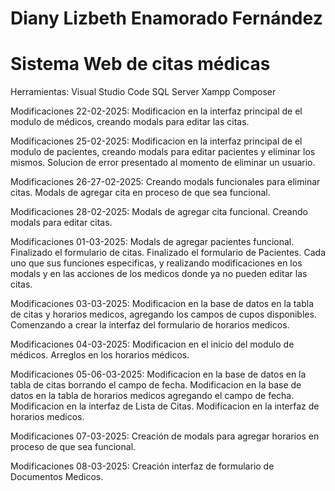 # Diany Lizbeth Enamorado Fernández 
# Sistema Web de citas médicas
Herramientas:
  Visual Studio Code
  SQL Server
  Xampp
  Composer

  Modificaciones 22-02-2025:
    Modificacion en la interfaz principal de el modulo de médicos, creando modals para editar las citas.

  Modificaciones 25-02-2025:
    Modificacion en la interfaz principal de el modulo de pacientes, creando modals para editar pacientes y eliminar los mismos.
    Solucion de error presentado al momento de eliminar un usuario.

  Modificaciones 26-27-02-2025:
    Creando modals funcionales para eliminar citas.
    Modals de agregar cita en proceso de que sea funcional.

  
  Modificaciones 28-02-2025:
    Modals de agregar cita funcional.
    Creando modals para editar citas.

  Modificaciones 01-03-2025:
    Modals de agregar pacientes funcional.
    Finalizado el formulario de citas.
    Finalizado el formulario de Pacientes.
    Cada uno que sus funciones especificas, y realizando modificaciones en los modals y en las acciones
    de los medicos donde ya no pueden editar las citas.

  Modificaciones 03-03-2025:
    Modificacion en la base de datos en la tabla de citas y horarios medicos, agregando los campos de cupos disponibles.
    Comenzando a crear la interfaz del formulario de horarios medicos.
      
  Modificaciones 04-03-2025:
    Modificacion en el inicio del modulo de médicos.
    Arreglos en los horarios médicos.

  Modificaciones 05-06-03-2025:
    Modificacion en la base de datos en la tabla de citas borrando el campo de fecha.
    Modificacion en la base de datos en la tabla de horarios medicos agregando el campo de fecha.
    Modificacion en la interfaz de Lista de Citas.
    Modificacion en la interfaz de horarios medicos.

  Modificaciones 07-03-2025:
    Creación de modals para agregar horarios en proceso de que sea funcional.

  Modificaciones 08-03-2025:
    Creación interfaz de formulario de Documentos Medicos.


